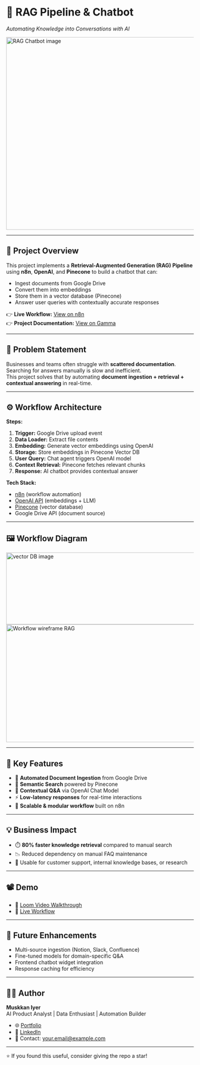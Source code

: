 # 🤖 RAG Pipeline & Chatbot  
*Automating Knowledge into Conversations with AI*  

<img width="1642" height="517" alt="RAG   Chatbot image" src="https://github.com/user-attachments/assets/c1e673aa-78e4-4ad0-8f09-dea4f3e920b5" />
<!-- Replace with actual screenshot path -->

---

## 📌 Project Overview  
This project implements a **Retrieval-Augmented Generation (RAG) Pipeline** using **n8n**, **OpenAI**, and **Pinecone** to build a chatbot that can:  
- Ingest documents from Google Drive  
- Convert them into embeddings  
- Store them in a vector database (Pinecone)  
- Answer user queries with contextually accurate responses  

👉 **Live Workflow:** [View on n8n](https://muskkan.app.n8n.cloud/workflow/BE5u3kPdnVbWgjp9)  
👉 **Project Documentation:** [View on Gamma](https://gamma.app/docs/RAG-Pipeline-Chatbot-z59ter2o12r2qy9?mode=doc)  

---

## 🎯 Problem Statement  
Businesses and teams often struggle with **scattered documentation**. Searching for answers manually is slow and inefficient.  
This project solves that by automating **document ingestion + retrieval + contextual answering** in real-time.

---

## ⚙️ Workflow Architecture  

**Steps:**  
1. **Trigger:** Google Drive upload event  
2. **Data Loader:** Extract file contents  
3. **Embedding:** Generate vector embeddings using OpenAI  
4. **Storage:** Store embeddings in Pinecone Vector DB  
5. **User Query:** Chat agent triggers OpenAI model  
6. **Context Retrieval:** Pinecone fetches relevant chunks  
7. **Response:** AI chatbot provides contextual answer  

**Tech Stack:**  
- [n8n](https://n8n.io/) (workflow automation)  
- [OpenAI API](https://platform.openai.com/) (embeddings + LLM)  
- [Pinecone](https://www.pinecone.io/) (vector database)  
- Google Drive API (document source)  

---

## 🖼️ Workflow Diagram  
<img width="512" height="193" alt="vector DB image" src="https://github.com/user-attachments/assets/da33a1be-8cb9-4b12-9810-ee750ed0a28f" />
<img width="512" height="316" alt="Workflow wireframe RAG" src="https://github.com/user-attachments/assets/2071c942-672a-4fb2-9423-29817da50270" />


---

## 🚀 Key Features  
- 📂 **Automated Document Ingestion** from Google Drive  
- 🔎 **Semantic Search** powered by Pinecone  
- 🧠 **Contextual Q&A** via OpenAI Chat Model  
- ⚡ **Low-latency responses** for real-time interactions  
- 🔄 **Scalable & modular workflow** built on n8n  

---

## 💡 Business Impact  
- ⏱️ **80% faster knowledge retrieval** compared to manual search  
- 📉 Reduced dependency on manual FAQ maintenance  
- 🤝 Usable for customer support, internal knowledge bases, or research  

---

## 📽️ Demo  
- 🎥 [Loom Video Walkthrough](#) <!-- Optional: add link if you record a demo -->
- 🔗 [Live Workflow](https://muskkan.app.n8n.cloud/workflow/BE5u3kPdnVbWgjp9)  

---

## 🔮 Future Enhancements  
- Multi-source ingestion (Notion, Slack, Confluence)  
- Fine-tuned models for domain-specific Q&A  
- Frontend chatbot widget integration  
- Response caching for efficiency  

---

## 🧑‍💻 Author  
**Muskkan Iyer**  
AI Product Analyst | Data Enthusiast | Automation Builder  

- 🌐 [Portfolio](#)  
- 💼 [LinkedIn](#)  
- 📧 Contact: [your.email@example.com](mailto:your.email@example.com)  

---

⭐ If you found this useful, consider giving the repo a star!
